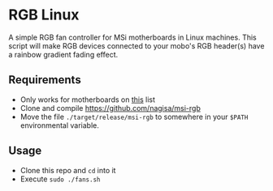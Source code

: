 # RGB Linux

A simple RGB fan controller for MSi motherboards in Linux machines. This script will make RGB devices connected to your mobo's RGB header(s) have a rainbow gradient fading effect.

## Requirements

- Only works for motherboards on [this](https://github.com/nagisa/msi-rgb/#reportedly-working-boards) list
- Clone and compile <https://github.com/nagisa/msi-rgb>
- Move the file `./target/release/msi-rgb` to somewhere in your `$PATH` environmental variable.

## Usage

- Clone this repo and `cd` into it
- Execute `sudo ./fans.sh`

